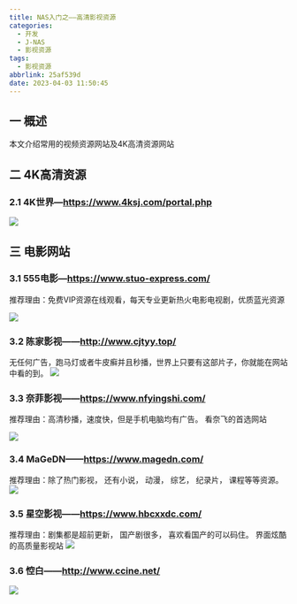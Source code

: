 ```yaml
---
title: NAS入门之——高清影视资源
categories:
  - 开发
  - J-NAS
  - 影视资源
tags:
  - 影视资源
abbrlink: 25af539d
date: 2023-04-03 11:50:45
---
```

## 一 概述

本文介绍常用的视频资源网站及4K高清资源网站

<!--more-->

## 二 4K高清资源

### 2.1 4K世界—https://www.4ksj.com/portal.php
![][1]

## 三 电影网站

### 3.1 555电影—https://www.stuo-express.com/

推荐理由：免费VIP资源在线观看，每天专业更新热火电影电视剧，优质蓝光资源

![][2]

### 3.2 陈家影视——http://www.cjtyy.top/

无任何广告，跑马灯或者牛皮癣并且秒播，世界上只要有这部片子，你就能在网站中看的到。
![][3]

### 3.3 奈菲影视——https://www.nfyingshi.com/

推荐理由：高清秒播，速度快，但是手机电脑均有广告。 看奈飞的首选网站

![][4]

### 3.4 MaGeDN——https://www.magedn.com/

推荐理由：除了热门影视， 还有小说， 动漫， 综艺， 纪录片， 课程等等资源。
![][5]

### 3.5 星空影视——https://www.hbcxxdc.com/
推荐理由：剧集都是超前更新， 国产剧很多， 喜欢看国产的可以码住。 界面炫酷的高质量影视站
![][6]

### 3.6 悾白——http://www.ccine.net/
![][7]




[1]:https://jsd.onmicrosoft.cn/gh/PGzxc/CDN/blog-nas/nas-resource-4k-4ksj.png
[2]:https://jsd.onmicrosoft.cn/gh/PGzxc/CDN/blog-nas/nas-resource-movie-stuo-express.png
[3]:https://jsd.onmicrosoft.cn/gh/PGzxc/CDN/blog-nas/nas-resource-movie-cjtyy.png
[4]:https://jsd.onmicrosoft.cn/gh/PGzxc/CDN/blog-nas/nas-resource-movie-nfyingshi.png
[5]:https://jsd.onmicrosoft.cn/gh/PGzxc/CDN/blog-nas/nas-resource-movie-magedn.png
[6]:https://jsd.onmicrosoft.cn/gh/PGzxc/CDN/blog-nas/nas-resource-movie-hbcxxdc.png
[7]:https://jsd.onmicrosoft.cn/gh/PGzxc/CDN/blog-nas/nas-resource-movie-ccine.png

